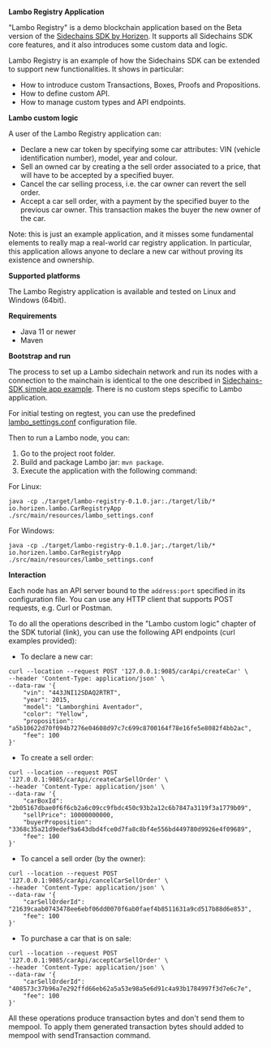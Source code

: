 **Lambo Registry Application**

"Lambo Registry" is a demo blockchain application based on the Beta version of the [Sidechains SDK by Horizen](https://github.com/HorizenOfficial/Sidechains-SDK). It supports all Sidechains SDK core features, and it also introduces some custom data and logic.

Lambo Registry is an example of how the Sidechains SDK can be extended to support new functionalities. It shows in particular:
* How to introduce custom Transactions, Boxes, Proofs and Propositions.
* How to define custom API.
* How to manage custom types and API endpoints.

**Lambo custom logic**

A user of the Lambo Registry application can:
* Declare a new car token by specifying some car attributes: VIN (vehicle identification number), model, year and colour.
* Sell an owned car by creating a the sell order associated to a price, that will have to be accepted by a specified buyer.
* Cancel the car selling process, i.e. the car owner can revert the sell order.
* Accept a car sell order, with a payment by the specified buyer to the previous car owner. This transaction makes the buyer the new owner of the car.

Note: this is just an example application, and it misses some fundamental elements to really map a real-world car registry application. In particular, this application allows anyone to declare a new car without proving its existence and ownership. 

**Supported platforms**

The Lambo Registry application is available and tested on Linux and Windows (64bit).

**Requirements**

* Java 11 or newer
* Maven

**Bootstrap and run**

The process to set up a Lambo sidechain network and run its nodes with a connection to the mainchain is identical to the one described in [Sidechains-SDK simple app example](https://github.com/HorizenOfficial/Sidechains-SDK/blob/master/examples/simpleapp/mc_sc_workflow_example.md). There is no custom steps specific to Lambo application.

For initial testing on regtest, you can use the predefined [lambo_settings.conf](src/main/resources/lambo_settings.conf) configuration file.

Then to run a Lambo node, you can:
1. Go to the project root folder.
2. Build and package Lambo jar: `mvn package`.
3. Execute the application with the following command:

For Linux: 
```
java -cp ./target/lambo-registry-0.1.0.jar:./target/lib/* io.horizen.lambo.CarRegistryApp ./src/main/resources/lambo_settings.conf
```

For Windows:
```
java -cp ./target/lambo-registry-0.1.0.jar;./target/lib/* io.horizen.lambo.CarRegistryApp ./src/main/resources/lambo_settings.conf
```



**Interaction**

Each node has an API server bound to the `address:port` specified in its configuration file. You can use any HTTP client that supports POST requests, e.g. Curl or Postman.

To do all the operations described in the "Lambo custom logic" chapter of the SDK tutorial (link), you can use the following API endpoints (curl examples provided):

* To declare a new car:
```
curl --location --request POST '127.0.0.1:9085/carApi/createCar' \
--header 'Content-Type: application/json' \
--data-raw '{
    "vin": "443JNI12SDAQ2RTRT",
    "year": 2015,
    "model": "Lamborghini Aventador",
    "color": "Yellow",
    "proposition": "a5b10622d70f094b7276e04608d97c7c699c8700164f78e16fe5e8082f4bb2ac",
    "fee": 100
}'
```

* To create a sell order:
```
curl --location --request POST '127.0.0.1:9085/carApi/createCarSellOrder' \
--header 'Content-Type: application/json' \
--data-raw '{
    "carBoxId": "2b05167dbae0f6f6cb2a6c09cc9fbdc450c93b2a12c6b7847a3119f3a1779b09",
    "sellPrice": 10000000000,
    "buyerProposition": "3368c35a21d9edef9a643dbd4fce0d7fa8c8bf4e556bd449780d9926e4f09689",
    "fee": 100
}'
```
* To cancel a sell order (by the owner):
```
curl --location --request POST '127.0.0.1:9085/carApi/cancelCarSellOrder' \
--header 'Content-Type: application/json' \
--data-raw '{
    "carSellOrderId": "21639caab0743478ee6ebf06dd0070f6ab0faef4b8511631a9cd517b88d6e853",
    "fee": 100
}'
```  
* To purchase a car that is on sale:
```
curl --location --request POST '127.0.0.1:9085/carApi/acceptCarSellOrder' \
--header 'Content-Type: application/json' \
--data-raw '{
    "carSellOrderId": "408573c37b96a7e292ffd66eb62a5a53e98a5e6d91c4a93b1784997f3d7e6c7e",
    "fee": 100
}'
```
All these operations produce transaction bytes and don't send them to mempool. To apply them generated transaction bytes should added to mempool with sendTransaction command.  

